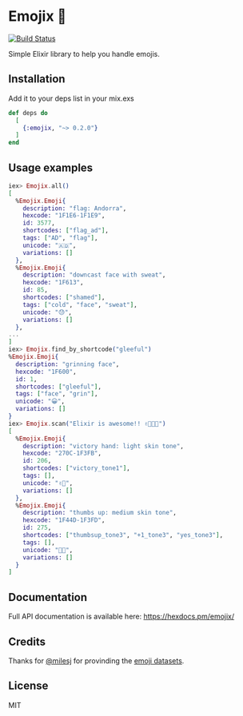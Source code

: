# Emojix 💩

[![Build Status](https://github.com/ukita/emojix/workflows/CI/badge.svg)](https://github.com/ukita/emojix/actions)

Simple Elixir library to help you handle emojis.

## Installation

Add it to your deps list in your mix.exs

```elixir
def deps do
  [
    {:emojix, "~> 0.2.0"}
  ]
end
```

## Usage examples

```elixir
iex> Emojix.all()
[
  %Emojix.Emoji{
    description: "flag: Andorra",
    hexcode: "1F1E6-1F1E9",
    id: 3577,
    shortcodes: ["flag_ad"],
    tags: ["AD", "flag"],
    unicode: "🇦🇩",
    variations: []
  },
  %Emojix.Emoji{
    description: "downcast face with sweat",
    hexcode: "1F613",
    id: 85,
    shortcodes: ["shamed"],
    tags: ["cold", "face", "sweat"],
    unicode: "😓",
    variations: []
  },
...
]
iex> Emojix.find_by_shortcode("gleeful")
%Emojix.Emoji{
  description: "grinning face",
  hexcode: "1F600",
  id: 1,
  shortcodes: ["gleeful"],
  tags: ["face", "grin"],
  unicode: "😀",
  variations: []
}
iex> Emojix.scan("Elixir is awesome!! ✌🏻👍🏽")
[
  %Emojix.Emoji{
    description: "victory hand: light skin tone",
    hexcode: "270C-1F3FB",
    id: 206,
    shortcodes: ["victory_tone1"],
    tags: [],
    unicode: "✌🏻",
    variations: []
  },
  %Emojix.Emoji{
    description: "thumbs up: medium skin tone",
    hexcode: "1F44D-1F3FD",
    id: 275,
    shortcodes: ["thumbsup_tone3", "+1_tone3", "yes_tone3"],
    tags: [],
    unicode: "👍🏽",
    variations: []
  }
]
```

## Documentation

Full API documentation is available here: https://hexdocs.pm/emojix/

## Credits

Thanks for [@milesj](https://github.com/milesj) for provinding the [emoji datasets](https://github.com/milesj/emojibase).

## License

MIT
